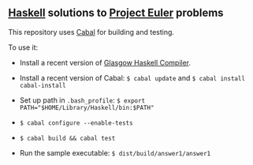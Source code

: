 ## [Haskell](http://www.haskell.org/) solutions to [Project Euler](http://projecteuler.net/) problems

This repository uses [Cabal](http://www.haskell.org/cabal/) for building and testing.

To use it:

- Install a recent version of [Glasgow Haskell Compiler](http://www.haskell.org/ghc/).
- Install a recent version of Cabal: `$ cabal update` and `$ cabal install cabal-install`
- Set up path in `.bash_profile`: `$ export PATH="$HOME/Library/Haskell/bin:$PATH"`

- `$ cabal configure --enable-tests`
- `$ cabal build && cabal test`
- Run the sample executable: `$ dist/build/answer1/answer1`
